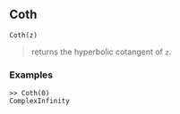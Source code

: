 ## Coth

```
Coth(z)
```

> returns the hyperbolic cotangent of `z`.
 
### Examples
```
>> Coth(0)  
ComplexInfinity
```
  
    